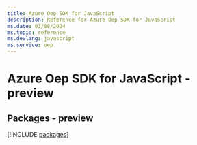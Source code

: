 ```yaml
---
title: Azure Oep SDK for JavaScript
description: Reference for Azure Oep SDK for JavaScript
ms.date: 03/08/2024
ms.topic: reference
ms.devlang: javascript
ms.service: oep
---
```

# Azure Oep SDK for JavaScript - preview
## Packages - preview
[!INCLUDE [packages](oep-index.md)]